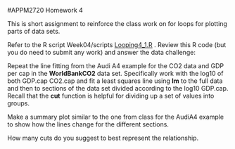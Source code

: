 #APPM2720 Homework 4



This is short assignment to reinforce the class work on 
for loops for plotting parts of data sets.

Refer to the R script  Week04/scripts  [Looping4_1.R](http://www.image.ucar.edu/~nychka/Temp/APPM2720/Week4/scripts/Looping4_1.R) . Review this R code (but you do need to submit any work) and answer the data challenge:

Repeat the line fitting from the Audi A4 example for the 
CO2 data  and GDP per cap in the **WorldBankCO2** data set. 
Specifically work with the log10 of both GDP.cap CO2.cap and fit
a least squares line using **lm** to the full data and then to sections of the data set divided according to the log10 GDP.cap. 
Recall that the **cut** function is helpful for dividing up a set of values into groups. 

Make a summary plot similar to the one from class for the AudiA4 example to show how the lines change for the different sections.

How many cuts do you suggest to best represent the relationship. 


 


 
